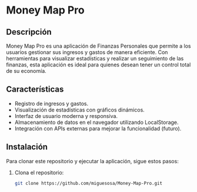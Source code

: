# Money Map Pro

## Descripción
Money Map Pro es una aplicación de Finanzas Personales que permite a los usuarios gestionar sus ingresos y gastos de manera eficiente. Con herramientas para visualizar estadísticas y realizar un seguimiento de las finanzas, esta aplicación es ideal para quienes desean tener un control total de su economía.

## Características
- Registro de ingresos y gastos.
- Visualización de estadísticas con gráficos dinámicos.
- Interfaz de usuario moderna y responsiva.
- Almacenamiento de datos en el navegador utilizando LocalStorage.
- Integración con APIs externas para mejorar la funcionalidad (futuro).

## Instalación
Para clonar este repositorio y ejecutar la aplicación, sigue estos pasos:

1. Clona el repositorio:
   ```bash
   git clone https://github.com/miguesosa/Money-Map-Pro.git

